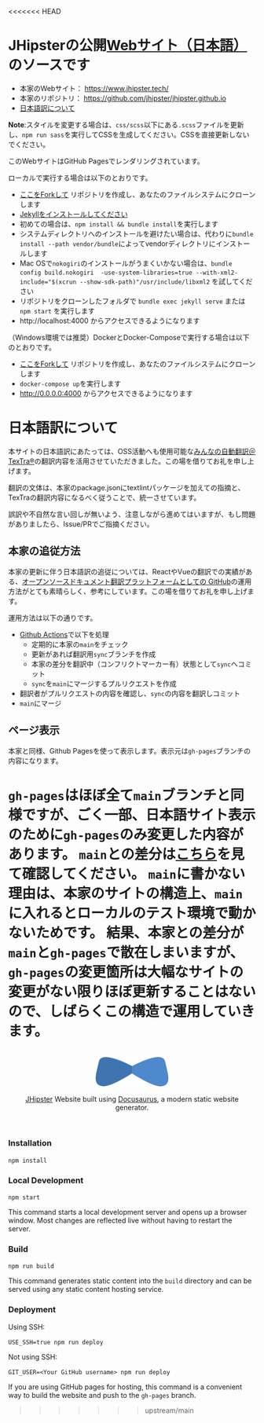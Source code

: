 <<<<<<< HEAD
# JHipsterの公開[Webサイト（日本語）](https://www.jhipster.tech/jp/) のソースです

- 本家のWebサイト： https://www.jhipster.tech/
- 本家のリポジトリ： https://github.com/jhipster/jhipster.github.io 
- [日本語訳について](#日本語訳について)

**Note**:スタイルを変更する場合は、`css/scss`以下にある`.scss`ファイルを更新し、`npm run sass`を実行してCSSを生成してください。CSSを直接更新しないでください。

このWebサイトはGitHub Pagesでレンダリングされています。

ローカルで実行する場合は以下のとおりです。

- [ここをForkして](https://github.com/jhipster/jhipster.github.io/fork) リポジトリを作成し、あなたのファイルシステムにクローンします
- [Jekyllをインストールしてください](https://help.github.com/articles/setting-up-your-github-pages-site-locally-with-jekyll/)
- 初めての場合は、`npm install && bundle install`を実行します
- システムディレクトリへのインストールを避けたい場合は、代わりに`bundle install --path vendor/bundle`によってvendorディレクトリにインストールします
- Mac OSで`nokogiri`のインストールがうまくいかない場合は、`bundle config build.nokogiri  -use-system-libraries=true --with-xml2-include="$(xcrun --show-sdk-path)"/usr/include/libxml2` を試してください
- リポジトリをクローンしたフォルダで `bundle exec jekyll serve` または `npm start` を実行します
- http://localhost:4000 からアクセスできるようになります

（Windows環境では推奨）DockerとDocker-Composeで実行する場合は以下のとおりです。

- [ここをForkして](https://github.com/jhipster/jhipster.github.io/fork) リポジトリを作成し、あなたのファイルシステムにクローンします
- `docker-compose up`を実行します
- http://0.0.0.0:4000 からアクセスできるようになります


# 日本語訳について
本サイトの日本語訳にあたっては、OSS活動へも使用可能な[みんなの自動翻訳＠TexTra®](https://mt-auto-minhon-mlt.ucri.jgn-x.jp/)の翻訳内容を活用させていただきました。この場を借りてお礼を申し上げます。

翻訳の文体は、本家のpackage.jsonにtextlintパッケージを加えての指摘と、TexTraの翻訳内容になるべく従うことで、統一させています。

誤訳や不自然な言い回しが無いよう、注意しながら進めてはいますが、もし問題がありましたら、Issue/PRでご指摘ください。

## 本家の追従方法
本家の更新に伴う日本語訳の追従については、ReactやVueの翻訳での実績がある、[オープンソースドキュメント翻訳プラットフォームとしての GitHub](https://zenn.dev/smikitky/articles/0d250f7367eda9)の運用方法がとても素晴らしく、参考にしています。この場を借りてお礼を申し上げます。

運用方法は以下の通りです。
- [Github Actions](https://github.com/jhipster/jp/actions/workflows/sync-upstream.yml)で以下を処理
  - 定期的に本家の`main`をチェック
  - 更新があれば翻訳用`sync`ブランチを作成
  - 本家の差分を翻訳中（コンフリクトマーカー有）状態として`sync`へコミット
  - `sync`を`main`にマージするプルリクエストを作成
- 翻訳者がプルリクエストの内容を確認し、`sync`の内容を翻訳しコミット
- `main`にマージ

## ページ表示
本家と同様、Github Pagesを使って表示します。表示元は`gh-pages`ブランチの内容になります。

`gh-pages`はほぼ全て`main`ブランチと同様ですが、ごく一部、日本語サイト表示のために`gh-pages`のみ変更した内容があります。
`main`との差分は[こちら](https://github.com/jhipster/jp/compare/main...gh-pages)を見て確認してください。
`main`に書かない理由は、本家のサイトの構造上、`main`に入れるとローカルのテスト環境で動かないためです。
結果、本家との差分が`main`と`gh-pages`で散在しまいますが、`gh-pages`の変更箇所は大幅なサイトの変更がない限りほぼ更新することはないので、しばらくこの構造で運用していきます。
=======
<p align="center">
  <br />
  <a href="https://jhipster.tech">
    <img src="./static/images/logo/logo-jhipster.svg" height="60px">
  </a>
</p>

<p align="center">
  <a href="https://jhipster.tech">JHipster</a> Website built using <a href="https://docusaurus.io/">Docusaurus</a>, a modern static website generator.
</p>
<br />

### Installation

```
npm install
```

### Local Development

```
npm start
```

This command starts a local development server and opens up a browser window. Most changes are reflected live without having to restart the server.

### Build

```
npm run build
```

This command generates static content into the `build` directory and can be served using any static content hosting service.

### Deployment

Using SSH:

```
USE_SSH=true npm run deploy
```

Not using SSH:

```
GIT_USER=<Your GitHub username> npm run deploy
```

If you are using GitHub pages for hosting, this command is a convenient way to build the website and push to the `gh-pages` branch.
>>>>>>> upstream/main
